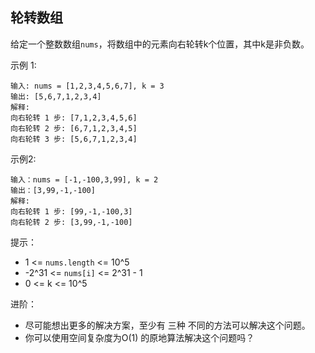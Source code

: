 ## 轮转数组

给定一个整数数组`nums`，将数组中的元素向右轮转k个位置，其中k是非负数。

示例 1:

```
输入: nums = [1,2,3,4,5,6,7], k = 3
输出: [5,6,7,1,2,3,4]
解释:
向右轮转 1 步: [7,1,2,3,4,5,6]
向右轮转 2 步: [6,7,1,2,3,4,5]
向右轮转 3 步: [5,6,7,1,2,3,4]
```

示例2:

```
输入：nums = [-1,-100,3,99], k = 2
输出：[3,99,-1,-100]
解释:
向右轮转 1 步: [99,-1,-100,3]
向右轮转 2 步: [3,99,-1,-100]
```

提示：

* 1 <= `nums.length` <= 10^5
* -2^31 <= `nums[i]` <= 2^31 - 1
* 0 <= k <= 10^5


进阶：

* 尽可能想出更多的解决方案，至少有 三种 不同的方法可以解决这个问题。
* 你可以使用空间复杂度为O(1) 的原地算法解决这个问题吗？